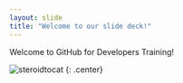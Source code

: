 ```yaml
---
layout: slide
title: "Welcome to our slide deck!"
---
```


Welcome to GitHub for Developers Training!

![steroidtocat](https://octodex.github.com/images/steroidtocat.png)
{: .center}
